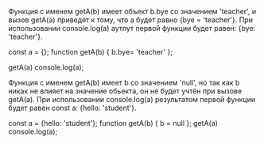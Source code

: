Функция с именем getA(b) имеет объект b.bye со значением 'teacher', и вызов getA(a) приведет к тому, что a будет равно {bye = 'teacher'}. При использовании console.log(a) аутпут первой функции будет равен:
{bye: 'teacher'}.

const a = {};
function getA(b) {
    b.bye= 'teacher'
};

getA(a)
console.log(a);


Функция с именем getA(b) имеет b со значением 'null', но так как b никак не влияет на значение обьекта, он не будет учтён при вызове getA(a). При использовании console.log(a) результатом первой функции будет равен const a: 
{hello: 'student'}.

const a = {hello: 'student'};
function getA(b) {
    b = null
};
getA(a)
console.log(a);